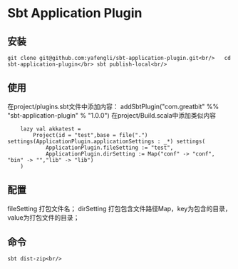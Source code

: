 Sbt Application Plugin
===========


## 安装

`
git clone git@github.com:yafengli/sbt-application-plugin.git<br/>  
cd sbt-application-plugin</br>
sbt publish-local<br/>
`

## 使用

在project/plugins.sbt文件中添加内容：
addSbtPlugin("com.greatbit" %% "sbt-application-plugin" % "1.0.0")
在project/Build.scala中添加类似内容

		lazy val akkatest = 
			Project(id = "test",base = file(".") settings(ApplicationPlugin.applicationSettings : _*) settings(
        		ApplicationPlugin.fileSetting := "test", 
        		ApplicationPlugin.dirSetting := Map("conf" -> "conf", "bin" -> "","lib" -> "lib")
    	)

## 配置

fileSetting 打包文件名；
dirSetting  打包包含文件路径Map，key为包含的目录，value为打包文件的目录；

## 命令

`
sbt dist-zip<br/>
`